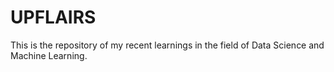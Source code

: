 # UPFLAIRS
This is the repository of my recent learnings in the field of Data Science and Machine Learning.
